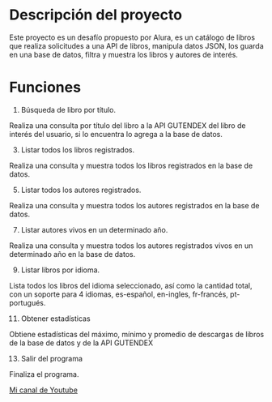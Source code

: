 #  Descripción del proyecto

Este proyecto es un desafío propuesto por Alura, es un catálogo de libros que realiza solicitudes a una API de libros, manipula datos JSON, los guarda en una base de datos, filtra y muestra los libros y autores de interés.

# Funciones

1.  Búsqueda de libro por título.

Realiza una consulta por título del libro a la API GUTENDEX del libro de interés del usuario, si lo encuentra lo agrega a la base de datos.

3.  Listar todos los libros registrados.

Realiza una consulta y muestra todos los libros registrados en la base de datos.

5.  Listar todos los autores registrados.

Realiza una consulta y muestra todos los autores registrados en la base de datos.

7.  Listar autores vivos en un determinado año.

Realiza una consulta y muestra todos los autores registrados vivos en un determinado año en la base de datos.

9.  Listar libros por idioma.

Lista todos los libros del idioma seleccionado, así como la cantidad total, con un soporte para 4 idiomas, es-español, en-ingles, fr-francés, pt-portugués.

11.  Obtener estadísticas

Obtiene estadísticas del máximo, mínimo y promedio de descargas de libros de la base de datos y de la API GUTENDEX

13.  Salir del programa

Finaliza el programa.

[Mi canal de Youtube](https://www.youtube.com/@manufacturasartisticas7111)
